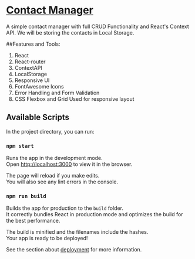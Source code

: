 # [Contact Manager](https://contact-manager101.netlify.com/)

A simple contact manager with full CRUD Functionality and React's Context API. We will be storing the contacts in Local Storage.

##Features and Tools:
1. React 
2. React-router
3. ContextAPI
4. LocalStorage
5. Responsive UI
6. FontAwesome Icons
7. Error Handling and Form Validation
8. CSS Flexbox and Grid Used for responsive layout

## Available Scripts

In the project directory, you can run:

### `npm start`

Runs the app in the development mode.<br>
Open [http://localhost:3000](http://localhost:3000) to view it in the browser.

The page will reload if you make edits.<br>
You will also see any lint errors in the console.

### `npm run build`

Builds the app for production to the `build` folder.<br>
It correctly bundles React in production mode and optimizes the build for the best performance.

The build is minified and the filenames include the hashes.<br>
Your app is ready to be deployed!

See the section about [deployment](https://facebook.github.io/create-react-app/docs/deployment) for more information.